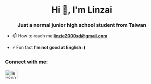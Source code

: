 <h1 align="center">Hi 👋, I'm Linzai</h1>
<h3 align="center">Just a normal junior high school student from Taiwan</h3>

- 📫 How to reach me **linzie2000xd@gmail.com**

- ⚡ Fun fact **I'm not good at English :)**

<h3 align="left">Connect with me:</h3>
<p align="left">
<a href="https://instagram.com/liez2000xd" target="blank"><img align="center" src="https://raw.githubusercontent.com/rahuldkjain/github-profile-readme-generator/master/src/images/icons/Social/instagram.svg" alt="liez2000xd" height="30" width="40" /></a>
</p>
